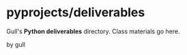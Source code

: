 # pyprojects/deliverables
Gull's **Python deliverables** directory. Class materials go here.

by gull
